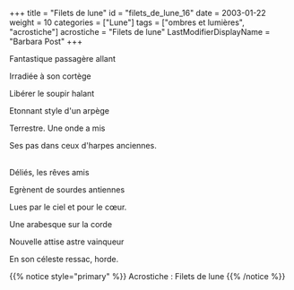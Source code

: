 +++
title = "Filets de lune"
id = "filets_de_lune_16"
date = 2003-01-22
weight = 10
categories = ["Lune"]
tags = ["ombres et lumières", "acrostiche"]
acrostiche = "Filets de lune"
LastModifierDisplayName = "Barbara Post"
+++

Fantastique passagère allant

Irradiée à son cortège

Libérer le soupir halant

Etonnant style d'un arpège

Terrestre. Une onde a mis

Ses pas dans ceux d'harpes anciennes.

 \
Déliés, les rêves amis

Egrènent de sourdes antiennes

Lues par le ciel et pour le cœur.

Une arabesque sur la corde

Nouvelle attise astre vainqueur

En son céleste ressac, horde.

{{% notice style="primary" %}}
Acrostiche : Filets de lune
{{% /notice %}}
